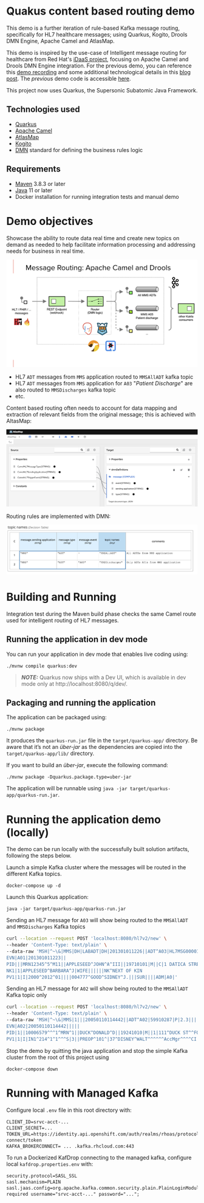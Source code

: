 # Quakus content based routing demo

This demo is a further iteration of rule-based Kafka message routing, specifically for HL7 healthcare messages; using Quarkus, Kogito, Drools DMN Engine, Apache Camel and AtlasMap.

This demo is inspired by the use-case of Intelligent message routing for healthcare from Red Hat's [iDaaS project](https://redhat-healthcare.github.io/iDaaS-Platform), focusing on Apache Camel and Drools DMN Engine integration.
For the previous demo, you can reference this [demo recording](https://www.youtube.com/watch?v=tNe6QU1Yq8U) and some additional technological details in this [blog post](https://blog.kie.org/2021/06/intelligent-kafka-message-routing-using-drools-dmn-engine-and-apache-camel.html). The _previous_ demo code is accessible [here](https://github.com/RedHat-Healthcare/iDaaS-Demos).

This project now uses Quarkus, the Supersonic Subatomic Java Framework.

## Technologies used

- [Quarkus](https://quarkus.io)
- [Apache Camel](https://camel.apache.org) 
- [AtlasMap](http://www.atlasmap.io) 
- [Kogito](https://kogito.kie.org)
- [DMN](https://drools.org/learn/dmn.html) standard for defining the business rules logic

## Requirements

- [Maven](https://maven.apache.org/) 3.8.3 or later
- [Java](https://openjdk.java.net/install/) 11 or later 
- Docker installation for running integration tests and manual demo

# Demo objectives

Showcase the ability to route data real time and create new topics on demand as needed to help facilitate information processing and addressing needs for business in real time.

![DMN decision table](Screenshot-EIP-diagram.png)

- HL7 `ADT` messages from `MMS` application routed to `MMSAllADT` kafka topic
- HL7 `ADT` messages from `MMS` application for `A03` "_Patient Discharge_" are also routed to `MMSDischarges` kafka topic
- etc.

Content based routing often needs to account for data mapping and extraction of relevant fields from the original message; this is achieved with AltasMap:

![AtlasMap data mapping](Screenshot-AtlasMap.png)

Routing rules are implemented with DMN:

![DMN decision table](Screenshot-DMN-decision-table.png)

# Building and Running

Integration test during the Maven build phase checks the same Camel route used for intelligent routing of HL7 messages.

## Running the application in dev mode

You can run your application in dev mode that enables live coding using:
```shell script
./mvnw compile quarkus:dev
```

> **_NOTE:_**  Quarkus now ships with a Dev UI, which is available in dev mode only at http://localhost:8080/q/dev/.

## Packaging and running the application

The application can be packaged using:
```shell script
./mvnw package
```
It produces the `quarkus-run.jar` file in the `target/quarkus-app/` directory.
Be aware that it’s not an _über-jar_ as the dependencies are copied into the `target/quarkus-app/lib/` directory.

If you want to build an _über-jar_, execute the following command:
```shell script
./mvnw package -Dquarkus.package.type=uber-jar
```

The application will be runnable using `java -jar target/quarkus-app/quarkus-run.jar`.

# Running the application demo (locally)

The demo can be run locally with the successfully built solution artifacts, following the steps below.

Launch a simple Kafka cluster where the messages will be routed in the different Kafka topics.

```
docker-compose up -d
```

Launch this Quarkus application:

```
java -jar target/quarkus-app/quarkus-run.jar
```

Sending an HL7 message for `A03` will show being routed to the `MMSAllADT` and `MMSDischarges` Kafka topics

```sh
curl --location --request POST 'localhost:8080/hl7v2/new' \
--header 'Content-Type: text/plain' \
--data-raw 'MSH|^~\&|MMS|DH|LABADT|DH|201301011226||ADT^A03|HL7MSG00001|P|2.3|
EVN|A01|201301011223||
PID|||MRN12345^5^M11||APPLESEED^JOHN^A^III||19710101|M||C|1 DATICA STREET^^MADISON^WI^53005-1020|GL|(414)379-1212|(414)271-3434||S||MRN12345001^2^M10|123456789|987654^NC|
NK1|1|APPLESEED^BARBARA^J|WIFE||||||NK^NEXT OF KIN
PV1|1|I|2000^2012^01||||004777^GOOD^SIDNEY^J.|||SUR||||ADM|A0|'
```

Sending an HL7 message for `A02` will show being routed to the `MMSAllADT` Kafka topic only

```sh
curl --location --request POST 'localhost:8080/hl7v2/new' \
--header 'Content-Type: text/plain' \
--data-raw 'MSH|^~\&|MMS|1|||20050110114442||ADT^A02|59910287|P|2.3|||
EVN|A02|20050110114442|||||
PID|1||10006579^^^1^MRN^1||DUCK^DONALD^D||19241010|M||1|111^DUCK ST^^FOWL^CA^999990000^^M|1|8885551212|8885551212|1|2||40007716^^^AccMgr^VN^1|123121234|||||||||||NO
PV1|1|I|IN1^214^1^1^^^S|3||PREOP^101^|37^DISNEY^WALT^^^^^^AccMgr^^^^CI|||01||||1|||37^DISNEY^WALT^^^^^^AccMgr^^^^CI|2|40007716^^^AccMgr^VN|4|||||||||||||||||||1||I|||20050110045253||||||'
```

Stop the demo by quitting the java application and stop the simple Kafka cluster from the root of this project using

```
docker-compose down
```

# Running with Managed Kafka

Configure local `.env` file in this root directory with:
```
CLIENT_ID=srvc-acct-...
CLIENT_SECRET=...
TOKEN_URL=https://identity.api.openshift.com/auth/realms/rhoas/protocol/openid-connect/token
KAFKA_BROKERCONNECT= ... .kafka.rhcloud.com:443
```

To run a Dockerized KafDrop connecting to the managed kafka, configure local `kafdrop.properties.env` with:
```
security.protocol=SASL_SSL
sasl.mechanism=PLAIN
sasl.jaas.config=org.apache.kafka.common.security.plain.PlainLoginModule required username="srvc-acct-..." password="...";
```

<!-- ## Creating a native executable

You can create a native executable using: 
```shell script
./mvnw package -Pnative
```

Or, if you don't have GraalVM installed, you can run the native executable build in a container using: 
```shell script
./mvnw package -Pnative -Dquarkus.native.container-build=true
```

You can then execute your native executable with: `./target/code-with-quarkus-1.0.0-SNAPSHOT-runner`

If you want to learn more about building native executables, please consult https://quarkus.io/guides/maven-tooling.html.

## Provided Code

### RESTEasy JAX-RS

Easily start your RESTful Web Services

[Related guide section...](https://quarkus.io/guides/getting-started#the-jax-rs-resources) -->
